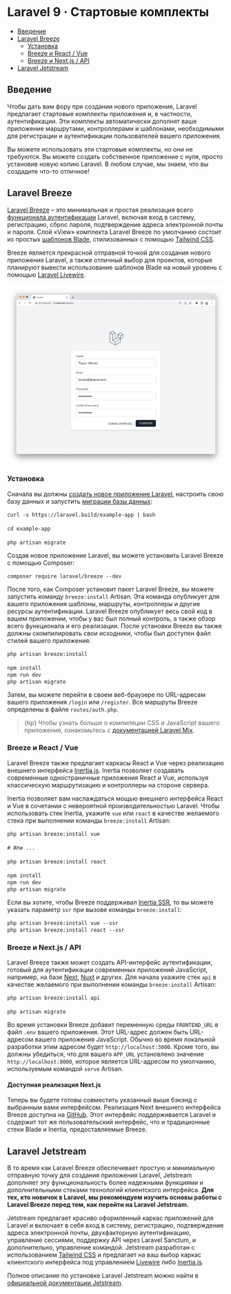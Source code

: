 # Laravel 9 · Стартовые комплекты

- [Введение](#introduction)
- [Laravel Breeze](#laravel-breeze)
    - [Установка](#laravel-breeze-installation)
    - [Breeze и React / Vue](#breeze-and-inertia)
    - [Breeze и Next.js / API](#breeze-and-next)
- [Laravel Jetstream](#laravel-jetstream)

<a name="introduction"></a>
## Введение

Чтобы дать вам фору при создании нового приложения, Laravel предлагает стартовые комплекты приложения и, в частности, аутентификации. Эти комплекты автоматически дополнят ваше приложение маршрутами, контроллерами и шаблонами, необходимыми для регистрации и аутентификации пользователей вашего приложения.

Вы можете использовать эти стартовые комплекты, но они не требуются. Вы можете создать собственное приложение с нуля, просто установив новую копию Laravel. В любом случае, мы знаем, что вы создадите что-то отличное!

<a name="laravel-breeze"></a>
## Laravel Breeze

[Laravel Breeze](https://github.com/laravel/breeze) – это минимальная и простая реализация всего [функционала аутентификации](authentication.md) Laravel, включая вход в систему, регистрацию, сброс пароля, подтверждение адреса электронной почты и пароля. Слой «View» комплекта Laravel Breeze по умолчанию состоит из простых [шаблонов Blade](blade.md), стилизованных с помощью [Tailwind CSS](https://tailwindcss.com).

Breeze является прекрасной отправной точкой для создания нового приложения Laravel, а также отличный выбор для проектов, которые планируют вывести использование шаблонов Blade на новый уровень с помощью [Laravel Livewire](https://laravel-livewire.com).

<img src="./img/breeze-register.png">

<a name="laravel-breeze-installation"></a>
### Установка

Сначала вы должны [создать новое приложение Laravel](installation.md), настроить свою базу данных и запустить [миграции базы данных](migrations.md):

```shell
curl -s https://laravel.build/example-app | bash

cd example-app

php artisan migrate
```

Создав новое приложение Laravel, вы можете установить Laravel Breeze с помощью Composer:

```shell
composer require laravel/breeze --dev
```

После того, как Composer установит пакет Laravel Breeze, вы можете запустить команду `breeze:install` Artisan. Эта команда опубликует для вашего приложения шаблоны, маршруты, контроллеры и другие ресурсы аутентификации. Laravel Breeze опубликует весь свой код в вашем приложении, чтобы у вас был полный контроль, а также обзор всего функционала и его реализации. После установки Breeze вы также должны скомпилировать свои исходники, чтобы был доступен файл стилей вашего приложения:

```shell
php artisan breeze:install

npm install
npm run dev
php artisan migrate
```

Затем, вы можете перейти в своем веб-браузере по URL-адресам вашего приложения `/login` или `/register`. Все маршруты Breeze определены в файле `routes/auth.php`.

> {tip} Чтобы узнать больше о компиляции CSS и JavaScript вашего приложения, ознакомьтесь с [документацией Laravel Mix](mix.md#running-mix).

<a name="breeze-and-inertia"></a>
### Breeze и React / Vue

Laravel Breeze также предлагает каркасы React и Vue через реализацию внешнего интерфейса [Inertia.js](https://inertiajs.com). Inertia позволяет создавать современные одностраничные приложения React и Vue, используя классическую маршрутизацию и контроллеры на стороне сервера.

Inertia позволяет вам наслаждаться мощью внешнего интерфейса React и Vue в сочетании с невероятной производительностью Laravel. Чтобы использовать стек Inertia, укажите `vue` или `react` в качестве желаемого стека при выполнении команды `breeze:install` Artisan:

```shell
php artisan breeze:install vue

# Или ...

php artisan breeze:install react

npm install
npm run dev
php artisan migrate
```

Если вы хотите, чтобы Breeze поддерживал [Inertia SSR](https://inertiajs.com/server-side-rendering), то вы можете указать параметр `ssr` при вызове команды `breeze:install`:

```shell
php artisan breeze:install vue --ssr
php artisan breeze:install react --ssr
```

<a name="breeze-and-next"></a>
### Breeze и Next.js / API

Laravel Breeze также может создать API-интерфейс аутентификации, готовый для аутентификации современных приложений JavaScript, например, на базе [Next](https://nextjs.org), [Nuxt](https://nuxtjs.org) и других. Для начала укажите стек `api` в качестве желаемого при выполнении команды `breeze:install` Artisan:

```shell
php artisan breeze:install api

php artisan migrate
```

Во время установки Breeze добавит переменную среды `FRONTEND_URL` в файл `.env` вашего приложения. Этот URL-адрес должен быть URL-адресом вашего приложения JavaScript. Обычно во время локальной разработки этим адресом будет `http://localhost:3000`. Кроме того, вы должны убедиться, что для вашего `APP_URL` установлено значение `http://localhost:8000`, которое является URL-адресом по умолчанию, используемым командой `serve` Artisan.

<a name="next-reference-implementation"></a>
#### Доступная реализация Next.js

Теперь вы будете готовы совместить указанный выше бэкэнд с выбранным вами интерфейсом. Реализация Next внешнего интерфейса Breeze доступна на [GitHub](https://github.com/laravel/breeze-next). Этот интерфейс поддерживается Laravel и содержит тот же пользовательский интерфейс, что и традиционные стеки Blade и Inertia, предоставляемые Breeze.

<a name="laravel-jetstream"></a>
## Laravel Jetstream

В то время как Laravel Breeze обеспечивает простую и минимальную отправную точку для создания приложения Laravel, Jetstream дополняет эту функциональность более надежными функциями и дополнительными стеками технологий клиентского интерфейса. **Для тех, кто новичок в Laravel, мы рекомендуем изучить основы работы с Laravel Breeze перед тем, как перейти на Laravel Jetstream.**

Jetstream предлагает красиво оформленный каркас приложений для Laravel и включает в себя вход в систему, регистрацию, подтверждение адреса электронной почты, двухфакторную аутентификацию, управление сессиями, поддержку API через Laravel Sanctum, и дополнительно, управление командой. Jetstream разработан с использованием [Tailwind CSS](https://tailwindcss.com) и предлагает на ваш выбор каркас клиентского интерфейса под управлением [Livewire](https://laravel-livewire.com) либо [Inertia.js](https://inertiajs.com).

Полное описание по установке Laravel Jetstream можно найти в [официальной документации Jetstream](https://jetstream.laravel.com).
